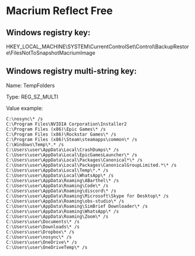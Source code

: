 # Macrium Reflect Free

## Windows registry key:

HKEY_LOCAL_MACHINE\SYSTEM\CurrentControlSet\Control\BackupRestore\FilesNotToSnapshotMacriumImage

## Windows registry multi-string key:

Name: TempFolders

Type: REG_SZ_MULTI

Value example:

```
C:\nosync\* /s
C:\Program Files\NVIDIA Corporation\Installer2
C:\Program Files (x86)\Epic Games\* /s
C:\Program Files (x86)\Rockstar Games\* /s
C:\Program Files (x86)\Steam\steamapps\common\* /s
C:\Windows\Temp\*.* /s
C:\Users\user\AppData\Local\CrashDumps\* /s
C:\Users\user\AppData\Local\EpicGamesLauncher\* /s
C:\Users\user\AppData\Local\Packages\Canonical*\* /s
C:\Users\user\AppData\Local\Packages\CanonicalGroupLimited.*\* /s
C:\Users\user\AppData\Local\Temp\*.* /s
C:\Users\user\AppData\Local\WhatsApp\* /s
C:\Users\user\AppData\Roaming\ABarthel\* /s
C:\Users\user\AppData\Roaming\Code\* /s
C:\Users\user\AppData\Roaming\discord\* /s
C:\Users\user\AppData\Roaming\Microsoft\Skype for Desktop\* /s
C:\Users\user\AppData\Roaming\obs-studio\* /s
C:\Users\user\AppData\Roaming\SimBrief Downloader\* /s
C:\Users\user\AppData\Roaming\WhatsApp\* /s
C:\Users\user\AppData\Roaming\Zoom\* /s
C:\Users\user\Documents\* /s
C:\Users\user\Downloads\* /s
C:\Users\user\Dropbox\* /s
C:\Users\user\nosync\* /s
C:\Users\user\OneDrive\* /s
C:\Users\user\OneDriveTemp\* /s
```
